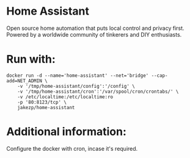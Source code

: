 # Home Assistant
Open source home automation that puts local control and privacy first. Powered by a worldwide community of tinkerers and DIY enthusiasts. 

# Run with:
```
docker run -d --name='home-assistant' --net='bridge' --cap-add=NET_ADMIN \
    -v '/tmp/home-assistant/config':'/config' \
    -v '/tmp/home-assistant/cron':'/var/spool/cron/crontabs/' \
    -v /etc/localtime:/etc/localtime:ro
    -p '80:8123/tcp' \
    jakezp/home-assistant
```
# Additional information:
Configure the docker with cron, incase it's required.
